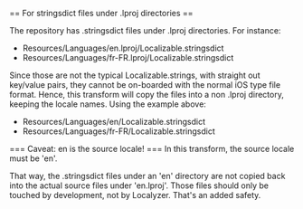== For stringsdict files under <locale>.lproj directories ==

The repository has .stringsdict files under .lproj directories. For instance:
* Resources/Languages/en.lproj/Localizable.stringsdict 
* Resources/Languages/fr-FR.lproj/Localizable.stringsdict 

Since those are not the typical Localizable.strings, with straight out key/value pairs, they cannot be on-boarded with the normal iOS type file format.
Hence, this transform will copy the files into a non .lproj directory, keeping the locale names. Using the example above:
* Resources/Languages/en/Localizable.stringsdict
* Resources/Languages/fr-FR/Localizable.stringsdict

=== Caveat: en is the source locale! ===
In this transform, the source locale must be 'en'. 

That way, the .stringsdict files under an 'en' directory are not copied back into the actual source files under 'en.lproj'. Those files should only be touched by development, not by Localyzer. That's an added safety.

